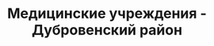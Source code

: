 ---
district_id: 2-10-0
district_name: Дубровенский район
title: Медицинские учреждения - Дубровенский район
---